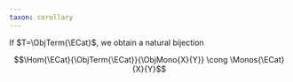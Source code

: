 ```yaml
---
taxon: corollary
---
```


If $T=\ObjTerm{\ECat}$, we obtain a natural bijection

$$\Hom{\ECat}{\ObjTerm{\ECat}}{\ObjMono{X}{Y}} \cong \Monos{\ECat}{X}{Y}$$
